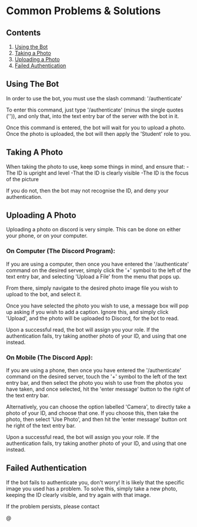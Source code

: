 # Common Problems & Solutions

## Contents

1. [Using the Bot](#using-the-bot)
2. [Taking a Photo](#taking-a-photo)
3. [Uploading a Photo](#uploading-a-photo)
4. [Failed Authentication](#failed-authentication)


## Using The Bot

In order to use the bot, you must use the slash command: '/authenticate'

To enter this command, just type '/authenticate' (minus the single quotes ('')), and only that, into the text entry bar of the server with the bot in it.

Once this command is entered, the bot will wait for you to upload a photo. Once the photo is uploaded, the bot will then apply the 'Student' role to you.

## Taking A Photo

When taking the photo to use, keep some things in mind, and ensure that:
-The ID is upright and level
-That the ID is clearly visible
-The ID is the focus of the picture

If you do not, then the bot may not recognise the ID, and deny your authentication.

## Uploading A Photo

Uploading a photo on discord is very simple. This can be done on either your phone, or on your computer.

### On Computer (The Discord Program):

If you are using a computer, then once you have entered the '/authenticate' command on the desired server, simply click the '+' symbol to the left of the text entry bar, and selecting 'Upload a File' from the menu that pops up.

From there, simply navigate to the desired photo image file you wish to upload to the bot, and select it. 

Once you have selected the photo you wish to use, a message box will pop up asking if you wish to add a caption. Ignore this, and simply click 'Upload', and the photo will be uploaded to Discord, for the bot to read.

Upon a successful read, the bot will assign you your role. If the authentication fails, try taking another photo of your ID, and using that one instead.

### On Mobile (The Discord App):

If you are using a phone, then once you have entered the '/authenticate' command on the desired server, touch the '+' symbol to the left of the text entry bar, and then select the photo you wish to use from the photos you have taken, and once selected, hit the 'enter message' button to the right of the text entry bar.

Alternatively, you can choose the option labelled 'Camera', to directly take a photo of your ID, and choose that one. If you choose this, then take the photo, then select 'Use Photo', and then hit the 'enter message' button ont he right of the text entry bar.

Upon a successful read, the bot will assign you your role. If the authentication fails, try taking another photo of your ID, and using that one instead.

## Failed Authentication

If the bot fails to authenticate you, don't worry! It is likely that the specific image you used has a problem. To solve this, simply take a new photo, keeping the ID clearly visible, and try again with that image.

If the problem persists, please contact

@

